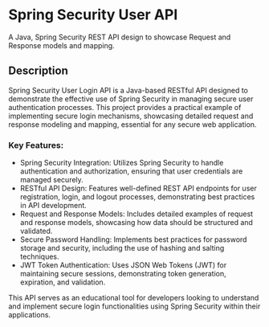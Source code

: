# Spring Security User API

A Java, Spring Security REST API design to showcase Request and Response models and mapping. 

## Description

Spring Security User Login API is a Java-based RESTful API designed to demonstrate the effective use of Spring Security in managing secure user authentication processes. This project provides a practical example of implementing secure login mechanisms, showcasing detailed request and response modeling and mapping, essential for any secure web application.

### Key Features:
* Spring Security Integration: Utilizes Spring Security to handle authentication and authorization, ensuring that user credentials are managed securely.
* RESTful API Design: Features well-defined REST API endpoints for user registration, login, and logout processes, demonstrating best practices in API development.
* Request and Response Models: Includes detailed examples of request and response models, showcasing how data should be structured and validated.
* Secure Password Handling: Implements best practices for password storage and security, including the use of hashing and salting techniques.
* JWT Token Authentication: Uses JSON Web Tokens (JWT) for maintaining secure sessions, demonstrating token generation, expiration, and validation.

This API serves as an educational tool for developers looking to understand and implement secure login functionalities using Spring Security within their applications.


